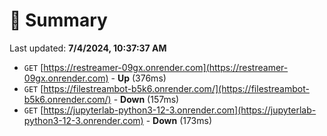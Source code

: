# 📖 Summary
Last updated: **7/4/2024, 10:37:37 AM**

- `GET` [https://restreamer-09gx.onrender.com](https://restreamer-09gx.onrender.com) - **Up** (376ms)
- `GET` [https://filestreambot-b5k6.onrender.com/](https://filestreambot-b5k6.onrender.com/) - **Down** (157ms)
- `GET` [https://jupyterlab-python3-12-3.onrender.com](https://jupyterlab-python3-12-3.onrender.com) - **Down** (173ms)
